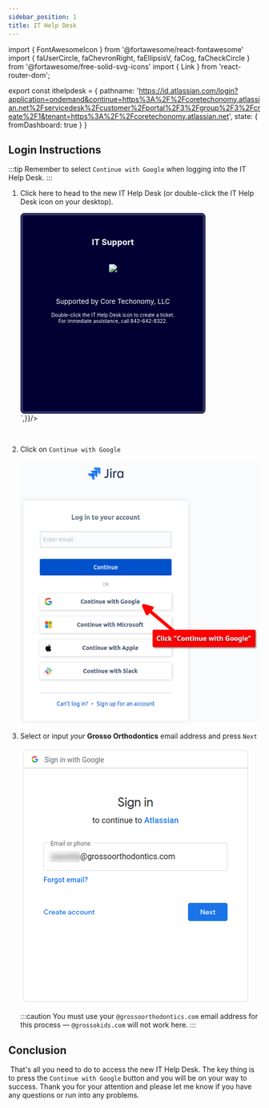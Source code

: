 ```yaml
---
sidebar_position: 1
title: IT Help Desk
---
```


import { FontAwesomeIcon } from '@fortawesome/react-fontawesome'
import { faUserCircle, faChevronRight, faEllipsisV, faCog, faCheckCircle } from '@fortawesome/free-solid-svg-icons'
import { Link } from 'react-router-dom';

export const ithelpdesk = {
  pathname: 'https://id.atlassian.com/login?application=ondemand&continue=https%3A%2F%2Fcoretechonomy.atlassian.net%2Fservicedesk%2Fcustomer%2Fportal%2F3%2Fgroup%2F3%2Fcreate%2F1&tenant=https%3A%2F%2Fcoretechonomy.atlassian.net',
  state: { fromDashboard: true }
}

## Login Instructions

:::tip
Remember to select `Continue with Google` when logging into the IT Help Desk.
:::

1. Click <Link to={ithelpdesk} target="_blank">here</Link> to head to the new <Link to={ithelpdesk} target="_blank">IT Help Desk</Link> (or double-click the IT Help Desk icon on your desktop).

    <div dangerouslySetInnerHTML={{ __html: `
        <div style="border-radius: 8px; padding: 20px; width: 320px; height: 350px; text-align: center; background: #000033; border: 5px solid #333366;">
        <h3 style="color: white;">IT Support</h5><br />
        <a target="_blank" href={https://id.atlassian.com/login?application=ondemand&continue=https%3A%2F%2Fcoretechonomy.atlassian.net%2Fservicedesk%2Fcustomer%2Fportal%2F3%2Fgroup%2F3%2Fcreate%2F1&tenant=https%3A%2F%2Fcoretechonomy.atlassian.net"}><img class="img-fluid" src="/img/guides/help-desk-shortcut.png"></img></a>
        <br /><br /><br />
        <p style="color: white; font-size: .95em;">Supported by Core Techonomy, LLC</p>
        <p style="color: white; font-size: .71em;">Double-click the IT Help Desk icon to create a ticket.<br />For
        immediate assistance, call 843-642-8322.</p>
        </div>
    `,}}/>

<br />

2. Click on `Continue with Google`

    ![Google Sign-in](./assets/google-sign-in.png)

3. Select or input *your* **Grosso Orthodontics** email address and press `Next`

    ![Sign-in](./assets/sign-in.png)

    :::caution
    You must use your `@grossoorthodontics.com` email address for this process — `@grossokids.com` will not work here.
    :::

## Conclusion

<FontAwesomeIcon icon={faCheckCircle} color="green" />&nbsp;That's all you need to do to access the new IT Help Desk. The key thing is to press the <code>Continue with Google</code> button and you will be on your way to success. Thank you for your attention and please let me know if you have any questions or run into any problems.